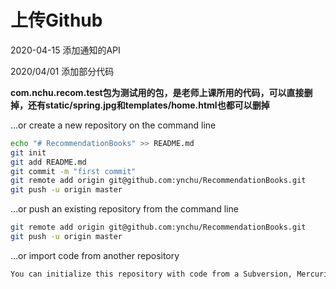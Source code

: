 # 上传Github

2020-04-15 添加通知的API

2020/04/01 添加部分代码






**com.nchu.recom.test包为测试用的包，是老师上课所用的代码，可以直接删掉，还有static/spring.jpg和templates/home.html也都可以删掉**

…or create a new repository on the command line

```bash
echo "# RecommendationBooks" >> README.md
git init
git add README.md
git commit -m "first commit"
git remote add origin git@github.com:ynchu/RecommendationBooks.git
git push -u origin master
```

…or push an existing repository from the command line

```bash
git remote add origin git@github.com:ynchu/RecommendationBooks.git
git push -u origin master
```

…or import code from another repository

```txt
You can initialize this repository with code from a Subversion, Mercurial, or TFS project.
```
